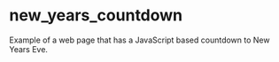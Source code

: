 # new_years_countdown
Example of a web page that has a JavaScript based countdown to New Years Eve.
